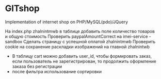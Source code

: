 GITshop
=======

Implementation of internet shop on PHP/MySQL(pdo)/JQuery

На index.php zhalnintmwb в таблице добавить поле количество товаров и общую стоимость
Проверить paypalAmountCorrect на imei-service - sandbox
Сделать страницу с успешной оплатой zhalnintmwb
Проверить cookie на сохранение раскладки изображений на главной zhalnintwb


- В таблицу cart можно добавить user_id, чтобы формировать заказ,
если пользователь не зарегистрирован, то продолжить оформление заказа без регистрации
- после фильтра использование сортировки